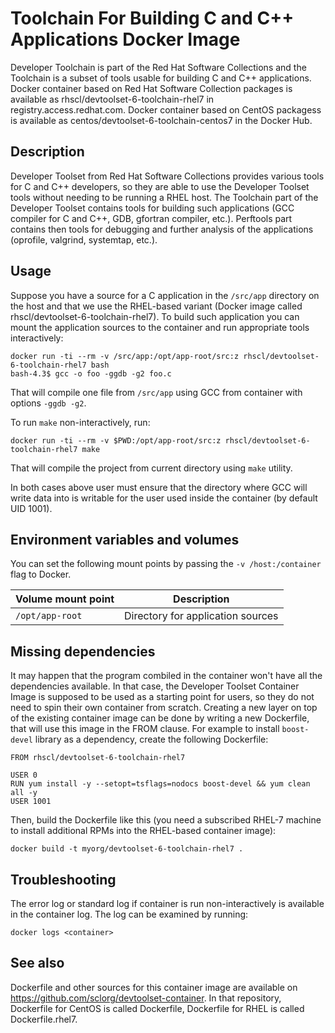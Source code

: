 Toolchain For Building C and C++ Applications Docker Image
==========================================================

Developer Toolchain is part of the Red Hat Software Collections and the Toolchain is a subset of tools usable for building C and C++ applications. Docker container based on Red Hat Software Collection packages is available as rhscl/devtoolset-6-toolchain-rhel7 in registry.access.redhat.com. Docker container based on CentOS packagess is available as centos/devtoolset-6-toolchain-centos7 in the Docker Hub.


Description
-----------
Developer Toolset from Red Hat Software Collections provides various tools for C and C++ developers, so they are able to use the Developer Toolset tools without needing to be running a RHEL host. The Toolchain part of the Developer Toolset contains tools for building such applications (GCC compiler for C and C++, GDB, gfortran compiler, etc.). Perftools part contains then tools for debugging and further analysis of the applications (oprofile, valgrind, systemtap, etc.).


Usage
-----------
Suppose you have a source for a C application in the `/src/app` directory on the host and that we use the RHEL-based variant (Docker image called rhscl/devtoolset-6-toolchain-rhel7). To build such application you can mount the application sources to the container and run appropriate tools interactively:

```
docker run -ti --rm -v /src/app:/opt/app-root/src:z rhscl/devtoolset-6-toolchain-rhel7 bash
bash-4.3$ gcc -o foo -ggdb -g2 foo.c
```

That will compile one file from `/src/app` using GCC from container with options `-ggdb -g2`.

To run `make` non-interactively, run:

```
docker run -ti --rm -v $PWD:/opt/app-root/src:z rhscl/devtoolset-6-toolchain-rhel7 make
```

That will compile the project from current directory using `make` utility.

In both cases above user must ensure that the directory where GCC will write data into is writable for the user used inside the container (by default UID 1001).


Environment variables and volumes
---------------------------------
You can set the following mount points by passing the `-v /host:/container` flag to Docker.

|  Volume mount point      | Description                       |
| :----------------------- | --------------------------------- |
|  `/opt/app-root`         | Directory for application sources |



Missing dependencies
--------------------
It may happen that the program combiled in the container won't have all the dependencies available. In that case, the Developer Toolset Container Image is supposed to be used as a starting point for users, so they do not need to spin their own container from scratch. Creating a new layer on top of the existing container image can be done by writing a new Dockerfile, that will use this image in the FROM clause. For example to install `boost-devel` library as a dependency, create the following Dockerfile:

```
FROM rhscl/devtoolset-6-toolchain-rhel7

USER 0
RUN yum install -y --setopt=tsflags=nodocs boost-devel && yum clean all -y
USER 1001
```

Then, build the Dockerfile like this (you need a subscribed RHEL-7 machine to install additional RPMs into the RHEL-based container image):

```
docker build -t myorg/devtoolset-6-toolchain-rhel7 .
```


Troubleshooting
---------------
The error log or standard log if container is run non-interactively is available in the container log. The log can be examined by running:

    docker logs <container>


See also
--------
Dockerfile and other sources for this container image are available on
https://github.com/sclorg/devtoolset-container.
In that repository, Dockerfile for CentOS is called Dockerfile, Dockerfile
for RHEL is called Dockerfile.rhel7.


